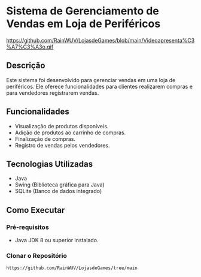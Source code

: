 # Sistema de Gerenciamento de Vendas em Loja de Periféricos

https://github.com/RainWUV/LojasdeGames/blob/main/Videoapresenta%C3%A7%C3%A3o.gif

## Descrição

Este sistema foi desenvolvido para gerenciar vendas em uma loja de periféricos. Ele oferece funcionalidades para clientes realizarem compras e para vendedores registrarem vendas.

## Funcionalidades

- Visualização de produtos disponíveis.
- Adição de produtos ao carrinho de compras.
- Finalização de compras.
- Registro de vendas pelos vendedores.

## Tecnologias Utilizadas

- Java
- Swing (Biblioteca gráfica para Java)
- SQLite (Banco de dados integrado)

## Como Executar

### Pré-requisitos

- Java JDK 8 ou superior instalado.

### Clonar o Repositório

```bash
https://github.com/RainWUV/LojasdeGames/tree/main
